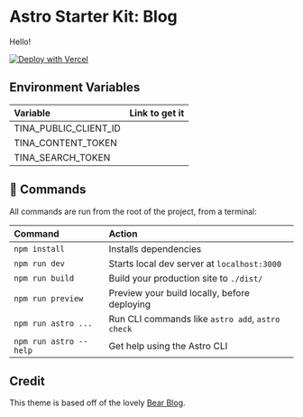 # Astro Starter Kit: Blog

Hello!

[![Deploy with Vercel](https://vercel.com/button)](https://vercel.com/new/clone?repository-url=https%3A%2F%2Fgithub.com%2Fhandshou%2Fastro-blog%2Ftree%2Fvercel-pivot&env=TINA_PUBLIC_CLIENT_ID,TINA_CONTENT_TOKEN,TINA_SEARCH_TOKEN&envDescription=API%20Keys%20required%20and%20where%20to%20get%20them.&envLink=https%3A%2F%2Fgithub.com%2Fhandshou%2Fastro-blog%2Fblob%2Fvercel-pivot%2FREADME.md)

## Environment Variables

| Variable               | Link to get it                               |
| :--------------------- | :------------------------------------------- |
| TINA_PUBLIC_CLIENT_ID  |                                              |
| TINA_CONTENT_TOKEN     |                                              |
| TINA_SEARCH_TOKEN      |                                              |

## 🧞 Commands

All commands are run from the root of the project, from a terminal:

| Command                | Action                                           |
| :--------------------- | :----------------------------------------------- |
| `npm install`          | Installs dependencies                            |
| `npm run dev`          | Starts local dev server at `localhost:3000`      |
| `npm run build`        | Build your production site to `./dist/`          |
| `npm run preview`      | Preview your build locally, before deploying     |
| `npm run astro ...`    | Run CLI commands like `astro add`, `astro check` |
| `npm run astro --help` | Get help using the Astro CLI                     |

## Credit

This theme is based off of the lovely [Bear Blog](https://github.com/HermanMartinus/bearblog/).
